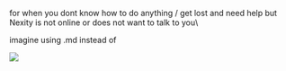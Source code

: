 for when you dont know how to do anything / get lost and need help but Nexity is not online or does not want to talk to
you\

imagine using .md instead of

![](https://cdn.discordapp.com/attachments/796869250533818418/818347264384040970/unknown.png)
